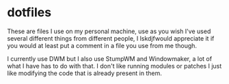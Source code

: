 # dotfiles

These are files I use on my personal machine, use as you wish
I've used several different things from different people, I
lskdjfwould appreciate it if you would at least put a comment in
a file you use from me though.

I currently use DWM but I also use StumpWM and Windowmaker,
a lot of what I have has to do with that. I don't like running
modules or patches I just like modifying the code that is
already present in them.